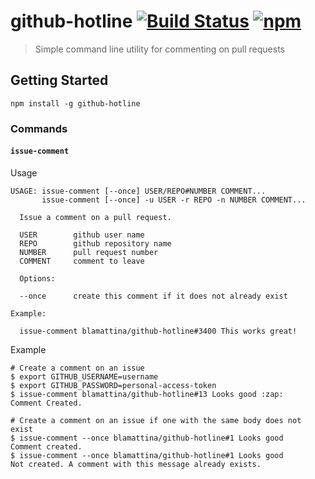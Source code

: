 # github-hotline [![Build Status](https://img.shields.io/circleci/project/blamattina/github-hotline.svg?style=flat-square)](https://circleci.com/gh/blamattina/github-hotline) [![npm](https://img.shields.io/npm/v/github-hotline.svg?style=flat-square)](https://www.npmjs.com/package/github-hotline)
> Simple command line utility for commenting on pull requests

## Getting Started

```
npm install -g github-hotline
```

### Commands

#### `issue-comment`

Usage
```
USAGE: issue-comment [--once] USER/REPO#NUMBER COMMENT...
       issue-comment [--once] -u USER -r REPO -n NUMBER COMMENT...

  Issue a comment on a pull request.

  USER        github user name
  REPO        github repository name
  NUMBER      pull request number
  COMMENT     comment to leave

  Options:

  --once      create this comment if it does not already exist

Example:

  issue-comment blamattina/github-hotline#3400 This works great!

```

Example
```
# Create a comment on an issue
$ export GITHUB_USERNAME=username
$ export GITHUB_PASSWORD=personal-access-token
$ issue-comment blamattina/github-hotline#13 Looks good :zap:
Comment Created.
```
```
# Create a comment on an issue if one with the same body does not exist
$ issue-comment --once blamattina/github-hotline#1 Looks good
Comment created.
$ issue-comment --once blamattina/github-hotline#1 Looks good
Not created. A comment with this message already exists.
```
